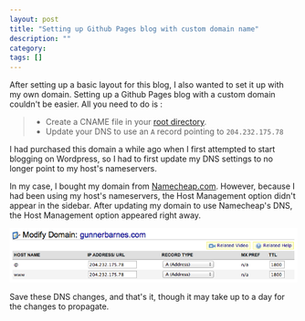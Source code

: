```yaml
---
layout: post
title: "Setting up Github Pages blog with custom domain name"
description: ""
category: 
tags: []
---
```

After setting up a basic layout for this blog, I also wanted to set it up with my own domain. 
Setting up a Github Pages blog with a custom domain couldn't be easier. All you need to do is :
>- Create a CNAME file in your [root directory](https://github.com/GunnerBarnes/gunnerbarnes.github.com).
>- Update your DNS to use an `A` record pointing to `204.232.175.78`

I had purchased this domain a while ago when I first attempted to start blogging on Wordpress, so I had to first update my DNS settings to no longer point to my host's nameservers.

In my case, I bought my domain from [Namecheap.com](http://namecheap.com). However, because I had been using my host's nameservers, the Host Management option didn't appear in the sidebar. After updating my domain to use Namecheap's DNS, the Host Management option appeared right away. 

![Namecheap's Host Management settings](/assets/images/host_management.png)

Save these DNS changes, and that's it, though it may take up to a day for the changes to propagate.






